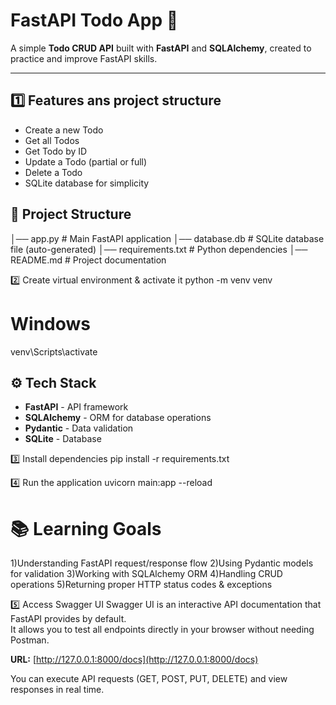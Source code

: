 # FastAPI Todo App 📝

A simple **Todo CRUD API** built with **FastAPI** and **SQLAlchemy**, created to practice and improve FastAPI skills.

---
## 1️⃣ Features ans project structure

- Create a new Todo
- Get all Todos
- Get Todo by ID
- Update a Todo (partial or full)
- Delete a Todo
- SQLite database for simplicity

## 📂 Project Structure
│── app.py # Main FastAPI application
│── database.db # SQLite database file (auto-generated)
│── requirements.txt # Python dependencies
│── README.md # Project documentation

2️⃣ Create virtual environment & activate it
python -m venv venv
# Windows
venv\Scripts\activate

## ⚙️ Tech Stack
- **FastAPI** - API framework
- **SQLAlchemy** - ORM for database operations
- **Pydantic** - Data validation
- **SQLite** - Database

3️⃣ Install dependencies
pip install -r requirements.txt

4️⃣ Run the application
uvicorn main:app --reload

# 📚 Learning Goals

1)Understanding FastAPI request/response flow
2)Using Pydantic models for validation
3)Working with SQLAlchemy ORM
4)Handling CRUD operations
5)Returning proper HTTP status codes & exceptions

5️⃣ Access Swagger UI
Swagger UI is an interactive API documentation that FastAPI provides by default.  
It allows you to test all endpoints directly in your browser without needing Postman.

**URL:** [http://127.0.0.1:8000/docs](http://127.0.0.1:8000/docs)

You can execute API requests (GET, POST, PUT, DELETE) and view responses in real time.
